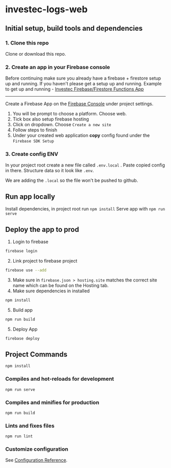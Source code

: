 # investec-logs-web

## Initial setup, build tools and dependencies

### 1. Clone this repo

Clone or download this repo. 

### 2. Create an app in your Firebase console

Before continuing make sure you already have a firebase + firestore setup up and running. If you haven't please get a setup up and running. Example to get up and running - [Investec Firebase/Firestore Functions App](https://github.com/JeremyWalters/investec-logs-functions)

---

Create a Firebase App on the [Firebase Console](https://console.firebase.google.com) under project settings. 
  1) You will be prompt to choose a platform. Choose web.
  2) Tick box also setup firebase hosting
  3) Click on dropdown. Choose `Create a new site`
  4) Follow steps to finish
  5) Under your created web application **copy** config found under the `Firebase SDK Setup`


### 3. Create config ENV

In your project root create a new file called `.env.local` . Paste copied config in there. Structure data so it look like `.env`.

We are adding the `.local` so the file won't be pushed to github.

## Run app locally

Install dependencies, in project root run `npm install` 
Serve app with `npm run serve`

## Deploy the app to prod

1) Login to firebase

```bash
firebase login
```

2) Link project to firebase project

```bash
firebase use --add
```

3) Make sure in `firebase.json > hosting.site` matches the correct site name which can be found on the Hosting tab.
4) Make sure dependencies in installed
```bash
npm install
```

5) Build app
```bash
npm run build
```

5) Deploy App

```bash
firebase deploy
```

## Project Commands
```
npm install
```

### Compiles and hot-reloads for development
```
npm run serve
```

### Compiles and minifies for production
```
npm run build
```

### Lints and fixes files
```
npm run lint
```

### Customize configuration
See [Configuration Reference](https://cli.vuejs.org/config/).
